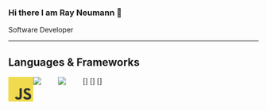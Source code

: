 ### Hi there I am  Ray Neumann 👋
Software Developer
 <hr />

## Languages & Frameworks
[<img src="https://raw.githubusercontent.com/voodootikigod/logo.js/master/js.png" width=50 align="left">]
[<img src="https://upload.wikimedia.org/wikipedia/commons/thumb/c/cf/Angular_full_color_logo.svg/512px-Angular_full_color_logo.svg.png" width=50 align="left">]
[<img src="https://flutter.dev/assets/images/shared/brand/flutter/logo/flutter-lockup.png" width=50 align="left">]





<!--
**RayNeumann/RayNeumann** is a ✨ _special_ ✨ repository because its `README.md` (this file) appears on your GitHub profile.

Here are some ideas to get you started:

- 🔭 I’m currently working on ...
- 🌱 I’m currently learning ...
- 👯 I’m looking to collaborate on ...
- 🤔 I’m looking for help with ...
- 💬 Ask me about ...
- 📫 How to reach me: ...
- 😄 Pronouns: ...
- ⚡ Fun fact: ...
-->
 
